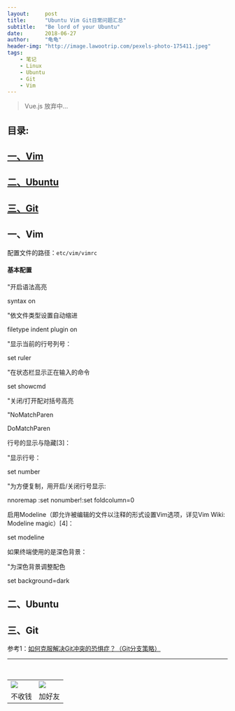 ```yaml
---
layout:     post
title:      "Ubuntu Vim Git日常问题汇总"
subtitle:   "Be lord of your Ubuntu"
date:       2018-06-27
author:     "龟龟"
header-img: "http://image.lawootrip.com/pexels-photo-175411.jpeg"
tags:
    - 笔记
    - Linux
    - Ubuntu
    - Git
    - Vim
---
```


>Vue.js 放弃中...



## **目录:**

## [一、Vim](#0)

## [二、Ubuntu](#1)

## [三、Git](#2)


<p id="0"></p>

## 一、Vim

配置文件的路径：`etc/vim/vimrc`

#### 基本配置

"开启语法高亮

syntax on

"依文件类型设置自动缩进

filetype indent plugin on

 
"显示当前的行号列号：

set ruler

"在状态栏显示正在输入的命令

set showcmd

 
"关闭/打开配对括号高亮

"NoMatchParen

DoMatchParen

行号的显示与隐藏[3]：

"显示行号：

set number

"为方便复制，用<F2>开启/关闭行号显示:

nnoremap <F2> :set nonumber!<CR>:set foldcolumn=0<CR>

启用Modeline（即允许被编辑的文件以注释的形式设置Vim选项，详见Vim Wiki: Modeline magic）[4]：

set modeline

如果终端使用的是深色背景：


"为深色背景调整配色

set background=dark



<p id="1"></p>

## 二、Ubuntu



<p id="2"></p>

## 三、Git

参考1：[如何克服解决Git冲突的恐惧症？（Git分支策略）](https://mp.weixin.qq.com/s/CeGtTDxpFxRBQ0zJrqxSQg)


----
<br />
<table border="0">
    <tr border="0">
        <td>
            <img src="http://image.lawootrip.com/0%20%2837%29.gif">
        </td>
        <td>
            <img src="http://image.lawootrip.com/1490924677.png">
        </td>
    </tr>
    <tr>
        <td style="text-align:center">
            <span>不收钱</span>
        </td>
        <td style="text-align:center">
            <span>加好友</span>
        </td>
    </tr>
</table>
